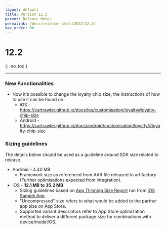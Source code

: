 ```yaml
---
layout: default
title: Version 12.2
parent: Release Notes
permalink: /docs/release-notes/2022/12.2/
nav_order: 90
---
```


# 12.2

{: .no_toc }

---

### New Functionalities

* Now it's possible to change the loyalty chip size, the instructions of how to use it can be found on:
    * iOS - <a href="https://cartrawler.github.io/docs/ios/customisation/loyalty#loyalty-chip-size" target="_blank">https://cartrawler.github.io/docs/ios/customisation/loyalty#loyalty-chip-size</a>
    * Android - <a href="https://cartrawler.github.io/docs/android/customisation/loyalty/#loyalty-chip-size" target="_blank">https://cartrawler.github.io/docs/android/customisation/loyalty/#loyalty-chip-size</a>

### Sizing guidelines
The details below should be used as a guideline around SDK size related to release.
* Android - 4.40 MB
  * Framework size as referenced from AAR file released to artifactory (Further optimisations expected from integration).
* iOS - **12.1 MB to 35.2 MB**
    * Sizing guidelines based on <a href="https://github.com/cartrawler/cartrawler.github.io/blob/master/ios-report.txt" target="_blank">App Thinning Size Report</a> run from <a href="https://github.com/cartrawler/cartrawler-ios-integration" target="_blank">iOS Sample App</a>.
    * "Uncompressed" size refers to what would be added to the partner app size on App Store.
    * Supported variant descriptors refer to App Store optimization method to deliver a different package size for combinations with device/model/OS.
